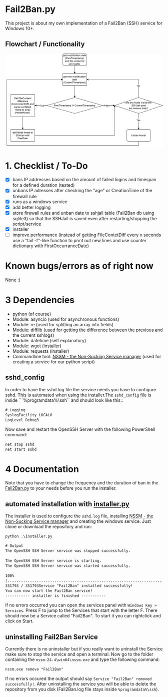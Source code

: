 # Fail2Ban.py
This project is about my own implementation of a Fail2Ban (SSH) service for Windows 10+. 

## Flowchart / Functionality
![](./imgs/fail2ban-flowchart.jpg)

# 1. Checklist / To-Do
- [x] bans IP addresses based on the amount of failed logins and timespan for a defined duration (tested)
- [x] unbans IP adresses after checking the "age" or CreationTime of the firewall rule
- [x] runs as a windows service
- [x] add better logging
- [x] store firewall rules and unban date to sshjail table (Fail2Ban db using sqlite3) so that the SSHJail is saved even after restarting/stopping the script/service
- [x] installer
- [ ] improve performance (instead of getting FileContetDiff every x seconds use a "tail -f"-like function to print out new lines and use counter dictionary with FirstOccurranceDate)

# Known bugs/errors as of right now
None :)

# 3 Dependencies
- python (of course)
- Module: asyncio (used for asynchronous functions)
- Module: re (used for splitting an array into fields)
- Module: difflib (used for getting the difference between the previous and the current sshlogs)
- Module: datetime (self explanatory)
- Module: wget (installer)
- Module: requests (installer)
- Commandline tool: [NSSM - the Non-Sucking Service manager](https://nssm.cc/download) (used for creating a service for our python script)

## sshd_config
In order to have the sshd.log file the service needs you have to configure sshd. This is automated when using the installer.The ```sshd_config``` file is inside ```%programdata%\ssh`` and should look like this::
```
# Logging
SyslogFacility LOCAL0
LogLevel Debug3
```
Now save and restart the OpenSSH Server with the following PowerShell command:
```
net stop sshd
net start sshd
```

# 4 Documentation
Note that you have to change the frequency and the duration of ban in the [Fail2Ban.py](./src/Fail2Ban.py) to your needs before you run the installer. 
## automated installation with [installer.py](installer.py)
The installer is used to configure the ```sshd.log``` file, installing [NSSM - the Non-Sucking Service manager](https://nssm.cc/download) and creating the windows service. Just clone or download the repository and run:
```
python .\installer.py
```
```
# Output
The OpenSSH SSH Server service was stopped successfully.

The OpenSSH SSH Server service is starting.
The OpenSSH SSH Server service was started successfully.

100% [............................................................................] 351793 / 351793Service "Fail2Ban" installed successfully!
You can now start the Fail2Ban service!
----------- installer is finished -----------
```

If  no errors occurred you can open the services panel with ```Windows Key > Services```. Press F to jump to the Services that start with the letter F. There should now be a Service called "Fail2Ban". To start it you can rightclick and click on Start. 

## uninstalling Fail2Ban Service
Currently there is no uninstaller but if you really want to uninstall the Service make sure to stop the service and open a terminal. Now go to the folder containing the ```nssm-24.4\win64\nssm.exe``` and type the following command:
```
nssm.exe remove "Fail2Ban"
```
If no errors occured the output should say ```Service "Fail2Ban" removed successfully!```. After uninstalling the service you will be able to delete the repository from you disk (Fail2Ban.log file stays inside ```%programdata%\ssh```).